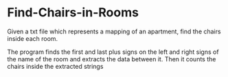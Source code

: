 # Find-Chairs-in-Rooms

Given a txt file which represents a mapping of an apartment, find the chairs inside each room.

The program finds the first and last plus signs on the left and right signs of the name of the room and extracts the data between it. Then it counts the chairs inside the extracted strings 

